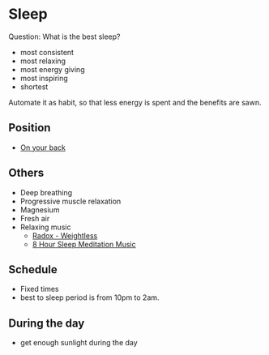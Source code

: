 # Sleep

Question: What is the best sleep?
* most consistent
* most relaxing
* most energy giving
* most inspiring
* shortest

Automate it as habit, so that less energy is spent and the benefits are sawn.

## Position
* [On your back](http://www.medicaldaily.com/sleeping-positions-stay-healthy-best-and-worst-ways-sleep-during-night-296714)

## Others

* Deep breathing
* Progressive muscle relaxation
* Magnesium
* Fresh air
* Relaxing music
    * [Radox - Weightless](https://www.youtube.com/watch?v=S629o3HZe0I)
    * [8 Hour Sleep Meditation Music](https://www.youtube.com/watch?v=H9ChzbUfd2Q)

## Schedule

* Fixed times
* best to sleep period is from 10pm to 2am.

## During the day
* get enough sunlight during the day
